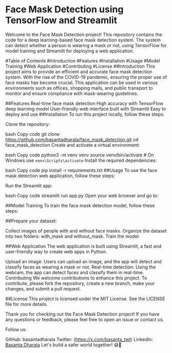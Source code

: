 # Face Mask Detection using TensorFlow and Streamlit
Welcome to the Face Mask Detection project! This repository contains the code for a deep learning-based face mask detection system. The system can detect whether a person is wearing a mask or not, using TensorFlow for model training and Streamlit for deploying a web application.

#Table of Contents
#Introduction
#Features
#Installation
#Usage
#Model Training
#Web Application
#Contributing
#License
##Introduction
This project aims to provide an efficient and accurate face mask detection system. With the rise of the COVID-19 pandemic, ensuring the proper use of face masks has become crucial. This application can be used in various environments such as offices, shopping malls, and public transport to monitor and ensure compliance with mask-wearing guidelines.

##Features
Real-time face mask detection
High accuracy with TensorFlow deep learning model
User-friendly web interface built with Streamlit
Easy to deploy and use
##Installation
To run this project locally, follow these steps:

Clone the repository:

bash
Copy code
git clone https://github.com/basantadharala/face_mask_detection.git
cd face_mask_detection
Create and activate a virtual environment:

bash
Copy code
python3 -m venv venv
source venv/bin/activate  # On Windows use `venv\Scripts\activate`
Install the required dependencies:

bash
Copy code
pip install -r requirements.txt
##Usage
To use the face mask detection web application, follow these steps:

Run the Streamlit app:

bash
Copy code
streamlit run app.py
Open your web browser and go to:


##Model Training
To train the face mask detection model, follow these steps:

##Prepare your dataset:

Collect images of people with and without face masks.
Organize the dataset into two folders: with_mask and without_mask.
Train the model:

##Web Application
The web application is built using Streamlit, a fast and user-friendly way to create web apps in Python.

Upload an image: Users can upload an image, and the app will detect and classify faces as wearing a mask or not.
Real-time detection: Using the webcam, the app can detect faces and classify them in real-time.
Contributing
We welcome contributions to enhance this project. To contribute, please fork the repository, create a new branch, make your changes, and submit a pull request.


##License
This project is licensed under the MIT License. See the LICENSE file for more details.

Thank you for checking out the Face Mask Detection project! If you have any questions or feedback, please feel free to open an issue or contact us.

Follow us:

GitHub: basantadharala
Twitter: (https://x.com/basanta_twt)
LinkedIn: [Basanta Dharala](https://www.linkedin.com/in/basanta-dharala/)
Let's build a safer world together! 😷🚀

